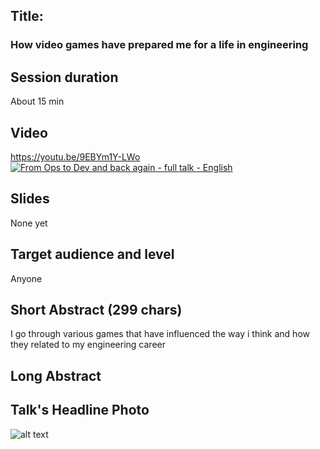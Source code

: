 ## Title: 
### How video games have prepared me for a life in engineering

## Session duration

About 15 min 

## Video

https://youtu.be/9EBYm1Y-LWo
[![From Ops to Dev and back again - full talk - English](http://img.youtube.com/vi/9EBYm1Y-LWo/0.jpg)](https://www.youtube.com/watch?v=9EBYm1Y-LWo)



## Slides

None yet

## Target audience and level

Anyone

## Short Abstract (299 chars)

I go through various games that have influenced the way i think and how they related to my engineering career

## Long Abstract


## Talk's Headline Photo

![alt text]( "None")
